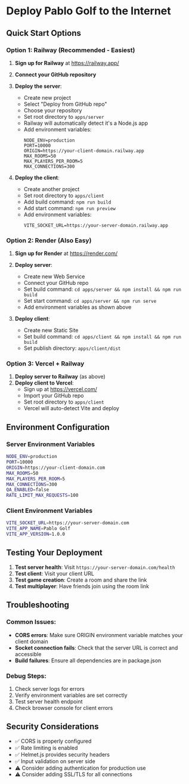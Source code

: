 # Deploy Pablo Golf to the Internet

## Quick Start Options

### Option 1: Railway (Recommended - Easiest)

1. **Sign up for Railway** at https://railway.app/
2. **Connect your GitHub repository**
3. **Deploy the server**:
   - Create new project
   - Select "Deploy from GitHub repo"
   - Choose your repository
   - Set root directory to `apps/server`
   - Railway will automatically detect it's a Node.js app
   - Add environment variables:
     ```
     NODE_ENV=production
     PORT=10000
     ORIGIN=https://your-client-domain.railway.app
     MAX_ROOMS=50
     MAX_PLAYERS_PER_ROOM=5
     MAX_CONNECTIONS=300
     ```

4. **Deploy the client**:
   - Create another project
   - Set root directory to `apps/client`
   - Add build command: `npm run build`
   - Add start command: `npm run preview`
   - Add environment variables:
     ```
     VITE_SOCKET_URL=https://your-server-domain.railway.app
     ```

### Option 2: Render (Also Easy)

1. **Sign up for Render** at https://render.com/
2. **Deploy server**:
   - Create new Web Service
   - Connect your GitHub repo
   - Set build command: `cd apps/server && npm install && npm run build`
   - Set start command: `cd apps/server && npm run serve`
   - Add environment variables as shown above

3. **Deploy client**:
   - Create new Static Site
   - Set build command: `cd apps/client && npm install && npm run build`
   - Set publish directory: `apps/client/dist`

### Option 3: Vercel + Railway

1. **Deploy server to Railway** (as above)
2. **Deploy client to Vercel**:
   - Sign up at https://vercel.com/
   - Import your GitHub repo
   - Set root directory to `apps/client`
   - Vercel will auto-detect Vite and deploy

## Environment Configuration

### Server Environment Variables
```bash
NODE_ENV=production
PORT=10000
ORIGIN=https://your-client-domain.com
MAX_ROOMS=50
MAX_PLAYERS_PER_ROOM=5
MAX_CONNECTIONS=300
QA_ENABLED=false
RATE_LIMIT_MAX_REQUESTS=100
```

### Client Environment Variables
```bash
VITE_SOCKET_URL=https://your-server-domain.com
VITE_APP_NAME=Pablo Golf
VITE_APP_VERSION=1.0.0
```

## Testing Your Deployment

1. **Test server health**: Visit `https://your-server-domain.com/health`
2. **Test client**: Visit your client URL
3. **Test game creation**: Create a room and share the link
4. **Test multiplayer**: Have friends join using the room link

## Troubleshooting

### Common Issues:
- **CORS errors**: Make sure ORIGIN environment variable matches your client domain
- **Socket connection fails**: Check that the server URL is correct and accessible
- **Build failures**: Ensure all dependencies are in package.json

### Debug Steps:
1. Check server logs for errors
2. Verify environment variables are set correctly
3. Test server health endpoint
4. Check browser console for client errors

## Security Considerations

- ✅ CORS is properly configured
- ✅ Rate limiting is enabled
- ✅ Helmet.js provides security headers
- ✅ Input validation on server side
- ⚠️ Consider adding authentication for production use
- ⚠️ Consider adding SSL/TLS for all connections
